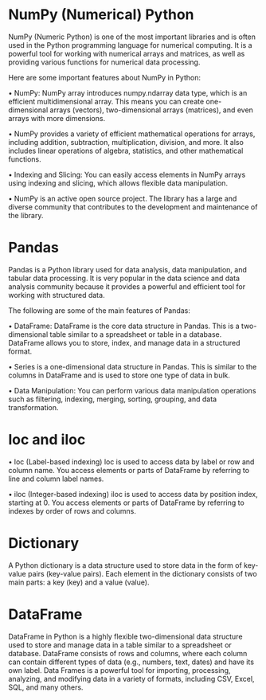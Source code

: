 # NumPy (Numerical) Python

NumPy (Numeric Python) is one of the most important libraries and is often used in the Python programming language for numerical computing. It is a powerful tool for working with numerical arrays and matrices, as well as providing various functions for numerical data processing.

Here are some important features about NumPy in Python:

• NumPy: NumPy array introduces numpy.ndarray data type, which is an efficient multidimensional array. This means you can create one-dimensional arrays (vectors), two-dimensional arrays (matrices), and even arrays with more dimensions.

• NumPy provides a variety of efficient mathematical operations for arrays, including addition, subtraction, multiplication, division, and more. It also includes linear operations of algebra, statistics, and other mathematical functions.

• Indexing and Slicing: You can easily access elements in NumPy arrays using indexing and slicing, which allows flexible data manipulation.

• NumPy is an active open source project. The library has a large and diverse community that contributes to the development and maintenance of the library.

# Pandas

Pandas is a Python library used for data analysis, data manipulation, and tabular data processing. It is very popular in the data science and data analysis community because it provides a powerful and efficient tool for working with structured data.

The following are some of the main features of Pandas:

• DataFrame: DataFrame is the core data structure in Pandas. This is a two-dimensional table similar to a spreadsheet or table in a database. DataFrame allows you to store, index, and manage data in a structured format.

• Series is a one-dimensional data structure in Pandas. This is similar to the columns in DataFrame and is used to store one type of data in bulk.

• Data Manipulation: You can perform various data manipulation operations such as filtering, indexing, merging, sorting, grouping, and data transformation.


# loc and iloc

• loc (Label-based indexing)
loc is used to access data by label or row and column name.
You access elements or parts of DataFrame by referring to line and column label names.

• iloc (Integer-based indexing)
iloc is used to access data by position index, starting at 0.
You access elements or parts of DataFrame by referring to indexes by order of rows and columns.

# Dictionary 

A Python dictionary is a data structure used to store data in the form of key-value pairs (key-value pairs). Each element in the dictionary consists of two main parts: a key (key) and a value (value).

# DataFrame 

DataFrame in Python is a highly flexible two-dimensional data structure used to store and manage data in a table similar to a spreadsheet or database. DataFrame consists of rows and columns, where each column can contain different types of data (e.g., numbers, text, dates) and have its own label. Data Frames is a powerful tool for importing, processing, analyzing, and modifying data in a variety of formats, including CSV, Excel, SQL, and many others.










